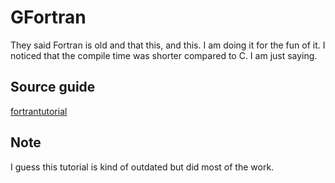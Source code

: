 # GFortran

They said Fortran is old and that this, and this.
I am doing it for the fun of it. I noticed that the compile time was shorter compared to C. I am just saying.

## Source guide
[fortrantutorial][fortrantutorial]

## Note
I guess this tutorial is kind of outdated but did most of the work.


#
[fortrantutorial]:https://www.fortrantutorial.com/documents/IntroductionToFTN95.pdf

